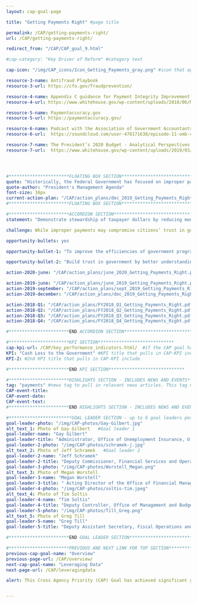 ```yaml
---
layout: cap-goal-page

title: "Getting Payments Right" #page title

permalink: /CAP/getting-payments-right/
url: /CAP/getting-payments-right/

redirect_from: "/CAP/CAP_goal_9.html"

#cap-category: "Key Driver of Reform" #category text

cap-icon: "/img/CAP_icons/Icon_Getting_Payments_gray.png" #icon that appears next to title

resource-3-name: Antifraud Playbook
resource-3-url: https://cfo.gov/fraudprevention/

resource-4-name: Appendix C guidance for Payment Integrity Improvement
resource-4-url: https://www.whitehouse.gov/wp-content/uploads/2018/06/M-18-20.pdf

resource-5-name: Paymentaccuracy.gov
resource-5-url: https://paymentaccuracy.gov/

resource-6-name: Podcast with the Association of Government Accountants - Episode 11 - OMB Circular A-123 Appendix C
resource-6-url:  https://soundcloud.com/user-478171638/episode-11-omb-circular-a-123-appendix-c

resource-7-name: The President’s 2020 Budget - Analytical Perspectives - Payment Integrity Chapter
resource-7-url:  https://www.whitehouse.gov/wp-content/uploads/2019/03/ap_9_integrity-fy2020.pdf




#***********************FLOATING BOX SECTION*****************************
quote: "Historically, the Federal Government has focused on improper payments broadly, including process errors that do not affect money paid, rather than strategically targeting monetary loss to taxpayers." #appears in the gray text box
quote-author: "President's Management Agenda"
font-size: 16px
current-action-plan: "/CAP/action_plans/dec_2019_Getting_Payments_Right.pdf"
#***********************FLOATING BOX SECTION*****************************

#***********************ACCORDION SECTION*****************************
statement: "Demonstrate stewardship of taxpayer dollars by reducing monetary loss and making payments correctly the first time." #first accordion text

challenge: While improper payments may compromise citizens’ trust in government, they are not always indicative of fraud, nor do they necessarily represent payments that should not have been made. Having the right information and the capacity to address root causes are critical components. #second accordion text

opportunity-bullets: yes

opportunity-bullet-1: "To improve the efficiencies of government programs by focusing on getting government payments right the first time they are made and reducing the cost associated with an incorrect payment." #third accordion text

opportunity-bullet-2: "Build trust in government by better understanding the nature of improper payments and their relationship to payment integrity."

action-2020-june: "/CAP/action_plans/june_2020_Getting_Payments_Right.pdf"

action-2019-june: "/CAP/action_plans/june_2019_Getting_Payments_Right.pdf"
action-2019-september: "/CAP/action_plans/sept_2019_Getting_Payments_Right.pdf"
action-2019-december: "/CAP/action_plans/dec_2019_Getting_Payments_Right.pdf"

action-2018-Q1: "/CAP/action_plans/FY2018_Q1_Getting_Payments_Right.pdf"
action-2018-Q2: "/CAP/action_plans/FY2018_Q2_Getting_Payments_Right.pdf"
action-2018-Q3: "/CAP/action_plans/FY2018_Q3_Getting_Payments_Right.pdf"
action-2018-Q4: "/CAP/action_plans/FY2018_Q4_Getting_Payments_Right.pdf"

#***********************END ACCORDION SECTION*****************************

#***********************KPI SECTION*****************************
cap-kpi-url: /CAP/key_performance_indicators.html/  #if the CAP goal has a KPI, it will appear as a button under the title. The button links to the KPI accordion section
KPI: "Cash Loss to the Government" #KPI title that pulls in CAP-KPI include
KPI-2: #2nd KPI title that pulls in CAP-KPI include

#***********************END KPI SECTION*****************************

#***********************HIGHLIGHTS SECTION - INCLUDES NEWS AND EVENTS*****************************
tag: "payments" #news tag to pull in relevant news articles. This tag needs to be included in the "post" front matter
CAP-event-title:
CAP-event-date:
CAP-event-text:
#***********************END HIGHLIGHTS SECTION - INCLUDES NEWS AND EVENTS*****************************

#************************GOAL LEADER SECTION - up to 6 goal leaders possible by creating up to 6 sections below***************************
goal-leader-photo: "/img/CAP-photos/Gay-Gilbert.jpg"
alt_text_1: Photo of Gay Gilbert   #Goal leader 1
goal-leader-name: "Gay Gilbert"
goal-leader-title: "Administrator, Office of Unemployment Insurance, U.S. Department of Labor"
goal-leader-2-photo: "/img/CAP-photos/schramek-j.jpg"
alt_text_2: Photo of Jeff Schramek   #Goal leader 2
goal-leader-2-name: "Jeff Schramek"
goal-leader-2-title: "Deputy Commissioner, Financial Services and Operations, Bureau of the Fiscal Service"
goal-leader-3-photo: "/img/CAP-photos/Worstell_Megan.png"
alt_text_3: Photo of Megan Worstell
goal-leader-3-name: "Megan Worstell"
goal-leader-3-title: " Acting Director of the Office of Financial Management and Chief Financial Officer, Centers for Medicare and Medicaid Services"
goal-leader-4-photo: "/img/CAP-photos/soltis-tim.jpeg"
alt_text_4: Photo of Tim Soltis
goal-leader-4-name: "Tim Soltis"
goal-leader-4-title: "Deputy Controller, Office of Management and Budget"
goal-leader-5-photo: "/img/CAP-photos/Till_Greg.png"
alt_text_5: Photo of Greg Till
goal-leader-5-name: "Greg Till"
goal-leader-5-title: "Deputy Assistant Secretary, Fiscal Operations and Policy, Department of the Treasury"

#***********************END GOAL LEADER SECTION*****************************8

#***********************PREVIOUS AND NEXT LINK FOR TOP SECTION*****************************8
previous-cap-goal-name: "Overview"
previous-page-url: /CAP/overview/
next-cap-goal-name: "Leveraging Data"
next-page-url: /CAP/leveragingdata

alert: This Cross Agency Priority (CAP) Goal has achieved significant gains and is being institutionalized across the federal government. You can read more about this categorization <a href="https://www.performance.gov/about/CAP_about.html">here</a> and can continue to find modified quarterly progress updates on this page.


---  
```

